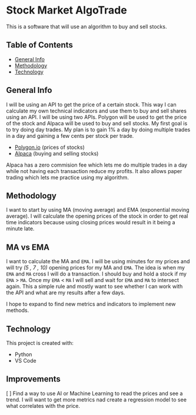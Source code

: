 # Stock Market AlgoTrade
 
This is a software that will use an algorithm to buy and sell stocks. 

## Table of Contents
- [General Info](#general-info)
- [Methodology](#methodology)
- [Technology](#technology)
<!-- - [Improvements](#Improvements) -->

## General Info
I will be using an API to get the price of a certain stock. This way I can calculate my own technical indicators and use them to buy and sell shares using an API. I will be using two APIs. Polygon will be used to get the price of the stock and Alpaca will be used to buy and sell stocks. My first goal is to try doing day trades. My plan is to gain 1% a day by doing multiple trades in a day and gaining a few cents per stock per trade. 
* [Polygon.io](https://polygon.io/) (prices of stocks)
* [Alpaca](https://alpaca.markets/) (buying and selling stocks)

Alpaca has a zero commision fee which lets me do multiple trades in a day while not having each transaction reduce my profits. It also allows paper trading which lets me practice using my algorithm. 

## Methodology

I want to start by using MA (moving average) and EMA (exponential moving average).  I will calculate the opening prices of the stock in order to get real time indicators because using closing prices would result in it being a minute late.

## MA vs EMA

I want to calculate the MA and `EMA`. I will be using minutes for my prices and will try *(5 , 7 , 10)* opening prices for my MA and `EMA`. The idea is when my `EMA` and `MA` cross I will do a transaction. I should buy and hold a stock if my `EMA` > `MA`. Once my `EMA` <  `MA` I will sell and wait for `EMA` and `MA` to intersect again. This a simple rule and mostly want to see whether I can work with the API and what are my results after a few days.  

I hope to expand to find new metrics and indicators to implement new methods. 

## Technology 
This project is created with: 
* Python 
* VS Code


## Improvements

[ ] Find a way to use AI or Machine Learning to read the prices and see a trend. I will want to get more metrics nad create a regression model to see what correlates with the price. 
